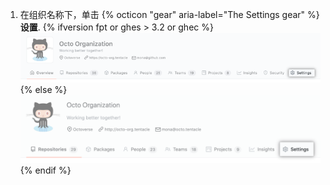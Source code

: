 1. 在组织名称下，单击
{% octicon "gear" aria-label="The Settings gear" %} **设置**.
  {% ifversion fpt or ghes > 3.2 or ghec %}
  ![组织设置按钮](/assets/images/help/organizations/organization-settings-tab-with-overview-tab.png)
  {% else %}
  ![组织设置按钮](/assets/images/help/organizations/organization-settings-tab.png)
  {% endif %}
